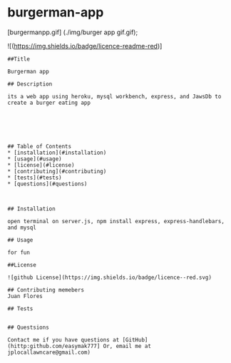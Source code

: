 # burgerman-app

[burgermanpp.gif] (./img/burger app gif.gif);

![(https://img.shields.io/badge/licence-readme-red)]
    
    ##Title
     
    Burgerman app

    ## Description

    its a web app using heroku, mysql workbench, express, and JawsDb to create a burger eating app

    

    
    
    
    ## Table of Contents
    * [installation](#installation)
    * [usage](#usage)
    * [license](#license)
    * [contributing](#contributing)
    * [tests](#tests)
    * [questions](#questions)
    
    

    ## Installation
  
    open terminal on server.js, npm install express, express-handlebars, and mysql

    ## Usage

    for fun

    ##License

    ![github License](https://img.shields.io/badge/licence--red.svg)

    ## Contributing memebers
    Juan Flores

    ## Tests
    

    ## Questsions

    Contact me if you have questions at [GitHub](hittp:github.com/easymak777] Or, email me at jplocallawncare@gmail.com)